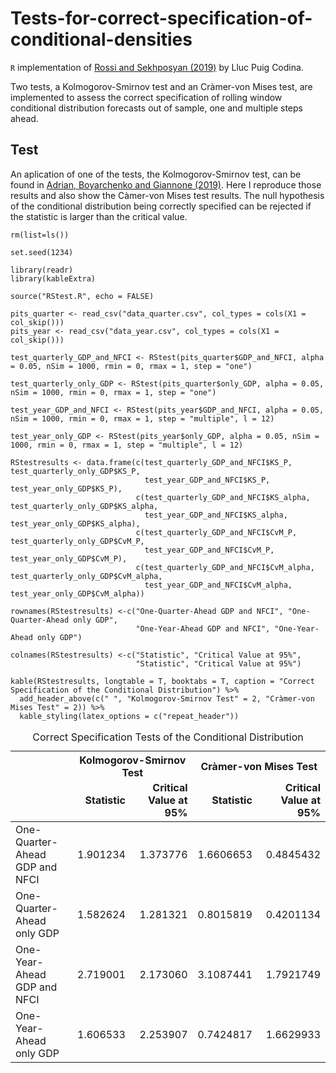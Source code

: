 Tests-for-correct-specification-of-conditional-densities
========================================================

`R` implementation of [Rossi and Sekhposyan
(2019)](https://doi.org/10.1016/j.jeconom.2018.07.008) by Lluc Puig
Codina.

Two tests, a Kolmogorov-Smirnov test and an Cràmer-von Mises test, are
implemented to assess the correct specification of rolling window
conditional distribution forecasts out of sample, one and multiple steps
ahead.

Test
----

An aplication of one of the tests, the Kolmogorov-Smirnov test, can be
found in [Adrian, Boyarchenko and Giannone
(2019)](https://www.aeaweb.org/articles?id=10.1257/aer.20161923). Here I
reproduce those results and also show the Càmer-von Mises test results.
The null hypothesis of the conditional distribution being correctly
specified can be rejected if the statistic is larger than the critical
value.

    rm(list=ls())

    set.seed(1234)

    library(readr)
    library(kableExtra)

    source("RStest.R", echo = FALSE)

    pits_quarter <- read_csv("data_quarter.csv", col_types = cols(X1 = col_skip()))
    pits_year <- read_csv("data_year.csv", col_types = cols(X1 = col_skip()))

    test_quarterly_GDP_and_NFCI <- RStest(pits_quarter$GDP_and_NFCI, alpha = 0.05, nSim = 1000, rmin = 0, rmax = 1, step = "one")
      
    test_quarterly_only_GDP <- RStest(pits_quarter$only_GDP, alpha = 0.05, nSim = 1000, rmin = 0, rmax = 1, step = "one")
      
    test_year_GDP_and_NFCI <- RStest(pits_year$GDP_and_NFCI, alpha = 0.05, nSim = 1000, rmin = 0, rmax = 1, step = "multiple", l = 12)
      
    test_year_only_GDP <- RStest(pits_year$only_GDP, alpha = 0.05, nSim = 1000, rmin = 0, rmax = 1, step = "multiple", l = 12)

    RStestresults <- data.frame(c(test_quarterly_GDP_and_NFCI$KS_P, test_quarterly_only_GDP$KS_P,
                                  test_year_GDP_and_NFCI$KS_P, test_year_only_GDP$KS_P),
                                c(test_quarterly_GDP_and_NFCI$KS_alpha, test_quarterly_only_GDP$KS_alpha,
                                  test_year_GDP_and_NFCI$KS_alpha, test_year_only_GDP$KS_alpha),
                                c(test_quarterly_GDP_and_NFCI$CvM_P, test_quarterly_only_GDP$CvM_P,
                                  test_year_GDP_and_NFCI$CvM_P, test_year_only_GDP$CvM_P),
                                c(test_quarterly_GDP_and_NFCI$CvM_alpha, test_quarterly_only_GDP$CvM_alpha,
                                  test_year_GDP_and_NFCI$CvM_alpha, test_year_only_GDP$CvM_alpha))

    rownames(RStestresults) <-c("One-Quarter-Ahead GDP and NFCI", "One-Quarter-Ahead only GDP",
                                "One-Year-Ahead GDP and NFCI", "One-Year-Ahead only GDP")

    colnames(RStestresults) <-c("Statistic", "Critical Value at 95%", 
                                "Statistic", "Critical Value at 95%")

    kable(RStestresults, longtable = T, booktabs = T, caption = "Correct Specification of the Conditional Distribution") %>%
      add_header_above(c(" ", "Kolmogorov-Smirnov Test" = 2, "Cràmer-von Mises Test" = 2)) %>%
      kable_styling(latex_options = c("repeat_header"))

<table class="table" style="margin-left: auto; margin-right: auto;">
<caption>
Correct Specification Tests of the Conditional Distribution
</caption>
<thead>
<tr>
<th style="border-bottom:hidden" colspan="1">
</th>
<th style="border-bottom:hidden; padding-bottom:0; padding-left:3px;padding-right:3px;text-align: center; " colspan="2">
Kolmogorov-Smirnov Test

</th>
<th style="border-bottom:hidden; padding-bottom:0; padding-left:3px;padding-right:3px;text-align: center; " colspan="2">
Cràmer-von Mises Test

</th>
</tr>
<tr>
<th style="text-align:left;">
</th>
<th style="text-align:right;">
Statistic
</th>
<th style="text-align:right;">
Critical Value at 95%
</th>
<th style="text-align:right;">
Statistic
</th>
<th style="text-align:right;">
Critical Value at 95%
</th>
</tr>
</thead>
<tbody>
<tr>
<td style="text-align:left;">
One-Quarter-Ahead GDP and NFCI
</td>
<td style="text-align:right;">
1.901234
</td>
<td style="text-align:right;">
1.373776
</td>
<td style="text-align:right;">
1.6606653
</td>
<td style="text-align:right;">
0.4845432
</td>
</tr>
<tr>
<td style="text-align:left;">
One-Quarter-Ahead only GDP
</td>
<td style="text-align:right;">
1.582624
</td>
<td style="text-align:right;">
1.281321
</td>
<td style="text-align:right;">
0.8015819
</td>
<td style="text-align:right;">
0.4201134
</td>
</tr>
<tr>
<td style="text-align:left;">
One-Year-Ahead GDP and NFCI
</td>
<td style="text-align:right;">
2.719001
</td>
<td style="text-align:right;">
2.173060
</td>
<td style="text-align:right;">
3.1087441
</td>
<td style="text-align:right;">
1.7921749
</td>
</tr>
<tr>
<td style="text-align:left;">
One-Year-Ahead only GDP
</td>
<td style="text-align:right;">
1.606533
</td>
<td style="text-align:right;">
2.253907
</td>
<td style="text-align:right;">
0.7424817
</td>
<td style="text-align:right;">
1.6629933
</td>
</tr>
</tbody>
</table>
